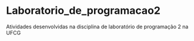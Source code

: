 # Laboratorio_de_programacao2
Atividades desenvolvidas na disciplina de laboratório de programação 2 na UFCG 
